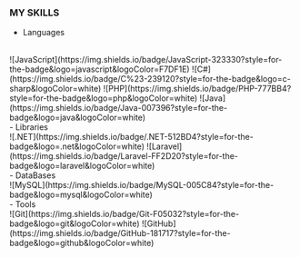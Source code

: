 ### MY SKILLS

  - Languages
  <br>
  ![JavaScript](https://img.shields.io/badge/JavaScript-323330?style=for-the-badge&logo=javascript&logoColor=F7DF1E)
  ![C#](https://img.shields.io/badge/C%23-239120?style=for-the-badge&logo=c-sharp&logoColor=white)
  ![PHP](https://img.shields.io/badge/PHP-777BB4?style=for-the-badge&logo=php&logoColor=white)
  ![Java](https://img.shields.io/badge/Java-007396?style=for-the-badge&logo=java&logoColor=white)
  <br>
  - Libraries
  <br>
   ![.NET](https://img.shields.io/badge/.NET-512BD4?style=for-the-badge&logo=.net&logoColor=white)
   ![Laravel](https://img.shields.io/badge/Laravel-FF2D20?style=for-the-badge&logo=laravel&logoColor=white)
  <br>
  - DataBases
  <br>
   ![MySQL](https://img.shields.io/badge/MySQL-005C84?style=for-the-badge&logo=mysql&logoColor=white)
  <br>
  - Tools
  <br>
  ![Git](https://img.shields.io/badge/Git-F05032?style=for-the-badge&logo=git&logoColor=white)
  ![GitHub](https://img.shields.io/badge/GitHub-181717?style=for-the-badge&logo=github&logoColor=white)
  <br>
